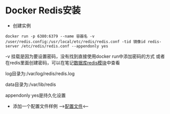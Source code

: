 # Docker Redis安装

- 创建实例
````
docker run -p 6380:6379 --name 容器名 -v /user/redis.config:/usr/local/etc/redis/redis.conf -tid 镜像id redis-server /etc/redis/redis.conf --appendonly yes
````
-v 挂载是因为要设置密码，没有找到直接使用docker run中添加密码的方式
或者在redis里面创建密码，可以在笔记[数据库redis模块](/DataBase/Redis/Root.md)中查看

log目录为:/var/log/redis/redis.log

data目录为:/var/lib/redis

appendonly yes是持久化设置

- 添加一个配置文件样例
-->[配置文件](/DataBase/Redis/Install/redis.conf)<--